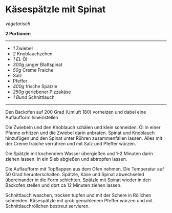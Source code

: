 # Käsespätzle mit Spinat

*vegetarisch*

**2 Portionen**

---
- *1* Zwiebel
- *2* Knoblauchzehen
- *1 EL* Öl
- *300g* junger Blattspinat
- *50g* Creme Fraiche
- Salz
- Pfeffer
- *400g* frische Spätzle
- *250g* geriebener Pizzakäse
- *1 Bund* Schnittlauch
---

Den Backofen auf 200 Grad (Umluft 180) vorheizen und dabei eine Auflaufform hineinstellen

Die Zwiebeln und den Knoblauch schälen und klein schneiden. Öl in einer Pfanne erhitzen und die Zwiebel darin anbraten. Spinat und Knoblauch hinzufügen und den Spinat unter Rühren zusammenfallen lassen. Alles mit der Creme fraiche verrühren und mit Salz und Pfeffer würzen.

Die Spätzle mit kochendem Wasser übergießen und 1-2 Minuten darin ziehen lassen. In ein Sieb abgießen und abtropfen lassen.

Die Auflaufform mit Topflappen aus dem Ofen nehmen. Die Temperatur auf 50 Grad herunterschalten. Spätzle, Käse und Spinat abwechselnd übereinander in die Form schichten. Spätzle mit Spinat wieder in den Backofen stellen und dort ca 12 Minuten ziehen lassen.

Schnittlauch waschen, trocken tupfen und mit der Schere in Röllchen schneiden. Käsespätzle mit grob gemahlenem Pfeffer würzen und mit Schnittlauchröllchen bestreut servieren.
